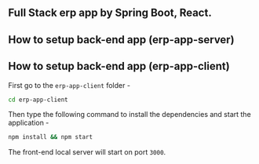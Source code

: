 ## Full Stack erp app by Spring Boot, React.

## How to setup back-end app (erp-app-server)

## How to setup back-end app (erp-app-client)

First go to the `erp-app-client` folder -

```bash
cd erp-app-client
```

Then type the following command to install the dependencies and start the application -

```bash
npm install && npm start
```

The front-end local server will start on port `3000`.